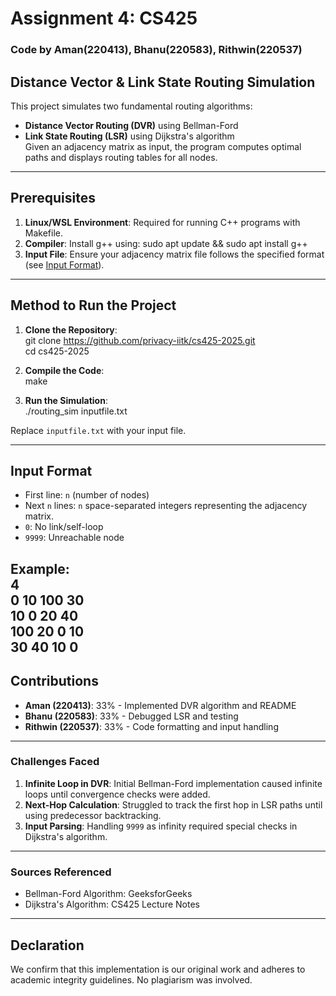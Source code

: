# Assignment 4: CS425  
### Code by Aman(220413), Bhanu(220583), Rithwin(220537)  

## Distance Vector & Link State Routing Simulation  

This project simulates two fundamental routing algorithms:  
- **Distance Vector Routing (DVR)** using Bellman-Ford  
- **Link State Routing (LSR)** using Dijkstra's algorithm  
Given an adjacency matrix as input, the program computes optimal paths and displays routing tables for all nodes.  

---  

## Prerequisites  

1. **Linux/WSL Environment**: Required for running C++ programs with Makefile.  
2. **Compiler**: Install g++ using: sudo apt update && sudo apt install g++
3. **Input File**: Ensure your adjacency matrix file follows the specified format (see [Input Format](#input-format)).  

---  

## Method to Run the Project  

1. **Clone the Repository**:  
    git clone https://github.com/privacy-iitk/cs425-2025.git  
    cd cs425-2025

2. **Compile the Code**:  
    make

3. **Run the Simulation**:  
    ./routing_sim inputfile.txt

Replace `inputfile.txt` with your input file.  

---  

## Input Format  
- First line: `n` (number of nodes)  
- Next `n` lines: `n` space-separated integers representing the adjacency matrix.  
- `0`: No link/self-loop  
- `9999`: Unreachable node  

**Example**:  
4  
0 10 100 30  
10 0 20 40  
100 20 0 10  
30 40 10 0  
---  

## Contributions  

- **Aman (220413)**: 33% - Implemented DVR algorithm and README  
- **Bhanu (220583)**: 33% - Debugged LSR and testing  
- **Rithwin (220537)**: 33% - Code formatting and input handling  

---  

### Challenges Faced  

1. **Infinite Loop in DVR**: Initial Bellman-Ford implementation caused infinite loops until convergence checks were added.  
2. **Next-Hop Calculation**: Struggled to track the first hop in LSR paths until using predecessor backtracking.  
3. **Input Parsing**: Handling `9999` as infinity required special checks in Dijkstra's algorithm.  

---  

### Sources Referenced  

- Bellman-Ford Algorithm: GeeksforGeeks  
- Dijkstra's Algorithm: CS425 Lecture Notes 

---  

## Declaration  
We confirm that this implementation is our original work and adheres to academic integrity guidelines. No plagiarism was involved.  

